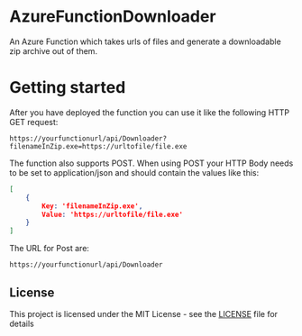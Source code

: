# AzureFunctionDownloader
An Azure Function which takes urls of files and generate a downloadable zip archive out of them.

# Getting started

After you have deployed the function you can use it like the following HTTP GET request:

```
https://yourfunctionurl/api/Downloader?filenameInZip.exe=https://urltofile/file.exe
```

The function also supports POST. When using POST your HTTP Body needs to be set to application/json and should contain the values like this:

```json
[
	{
		Key: 'filenameInZip.exe',
		Value: 'https://urltofile/file.exe'
	}
]
```

The URL for Post are:
```
https://yourfunctionurl/api/Downloader
```

## License

This project is licensed under the MIT License - see the [LICENSE](LICENSE) file for details
